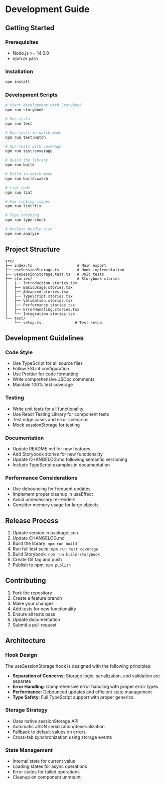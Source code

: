 # Development Guide

## Getting Started

### Prerequisites

- Node.js >= 14.0.0
- npm or yarn

### Installation

```bash
npm install
```

### Development Scripts

```bash
# Start development with Storybook
npm run storybook

# Run tests
npm run test

# Run tests in watch mode
npm run test:watch

# Run tests with coverage
npm run test:coverage

# Build the library
npm run build

# Build in watch mode
npm run build:watch

# Lint code
npm run lint

# Fix linting issues
npm run lint:fix

# Type checking
npm run type-check

# Analyze bundle size
npm run analyze
```

## Project Structure

```
src/
├── index.ts                    # Main export
├── useSessionStorage.ts        # Hook implementation
├── useSessionStorage.test.ts   # Unit tests
├── stories/                    # Storybook stories
│   ├── Introduction.stories.tsx
│   ├── BasicUsage.stories.tsx
│   ├── Advanced.stories.tsx
│   ├── TypeScript.stories.tsx
│   ├── Validation.stories.tsx
│   ├── Performance.stories.tsx
│   ├── ErrorHandling.stories.tsx
│   └── Integration.stories.tsx
└── test/
    └── setup.ts               # Test setup
```

## Development Guidelines

### Code Style

- Use TypeScript for all source files
- Follow ESLint configuration
- Use Prettier for code formatting
- Write comprehensive JSDoc comments
- Maintain 100% test coverage

### Testing

- Write unit tests for all functionality
- Use React Testing Library for component tests
- Test edge cases and error scenarios
- Mock sessionStorage for testing

### Documentation

- Update README.md for new features
- Add Storybook stories for new functionality
- Update CHANGELOG.md following semantic versioning
- Include TypeScript examples in documentation

### Performance Considerations

- Use debouncing for frequent updates
- Implement proper cleanup in useEffect
- Avoid unnecessary re-renders
- Consider memory usage for large objects

## Release Process

1. Update version in package.json
2. Update CHANGELOG.md
3. Build the library: `npm run build`
4. Run full test suite: `npm run test:coverage`
5. Build Storybook: `npm run build-storybook`
6. Create Git tag and push
7. Publish to npm: `npm publish`

## Contributing

1. Fork the repository
2. Create a feature branch
3. Make your changes
4. Add tests for new functionality
5. Ensure all tests pass
6. Update documentation
7. Submit a pull request

## Architecture

### Hook Design

The useSessionStorage hook is designed with the following principles:

- **Separation of Concerns**: Storage logic, serialization, and validation are separate
- **Error Handling**: Comprehensive error handling with proper error types
- **Performance**: Debounced updates and efficient state management
- **Type Safety**: Full TypeScript support with proper generics

### Storage Strategy

- Uses native sessionStorage API
- Automatic JSON serialization/deserialization
- Fallback to default values on errors
- Cross-tab synchronization using storage events

### State Management

- Internal state for current value
- Loading states for async operations
- Error states for failed operations
- Cleanup on component unmount
